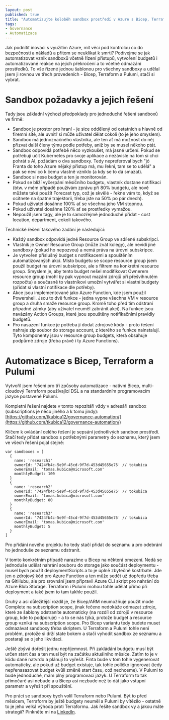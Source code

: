 ```yaml
---
layout: post
published: true
title: "Automatizujte koloběh sandbox prostředí v Azure s Bicep, Terraform nebo Pulumi"
tags:
- Governance
- Automatizace
---
```

Jak podnítit inovaci s využitím Azure, mít věci pod kontrolou co do bezpečnosti a nákladů a přitom se neuklikat k smrti? Podívejme se jak automatizovat vznik sandboxů včetně řízení přístupů, vytvoření budgetů i automatizované reakce na jejich překročení a to včetně odmazání prostředků. To vše řízené jednou šablonou pro všechny sandboxy a udělal jsem ji rovnou ve třech provedeních - Bicep, Terraform a Pulumi, stačí si vybrat.

# Sandbox požadavky a jejich řešení
Tady jsou základní výchozí předpoklady pro jednoduché řešení sandboxů ve firmě:
- Sandbox je prostor pro hraní - je sice oddělený od ostatních a hlavně od firemní sítě, ale uvnitř si může uživatel dělat cokoli (to je jeho smyslem).
- Sandbox má jednoznačného vlastníka, ale ten ať má možnost do něj přizvat další členy týmu podle potřeby, aniž by se musel někoho ptát.
- Sandbox odpovídá potřebě něco vyzkoušet, má jasné určení. Pokud se potřebuji učit Kubernetes pro svoje aplikace a nezávisle na tom si chci pohrát s AI, požádám o dva sandboxy. Tedy nepreferoval bych "jó Franta do toho Azure nějaký přístup má, mu řekni, tam se to udělá" a pak se neví co k čemu vlastně vzniklo (a kdy se to dá smazat).
- Sandbox si nese budget a ten je monitorován.
- Pokud se blíží vyčerpání měsíčního budgetu, vlastník dostane notifikaci (btw. v mém případě používám zprávu při 80% budgetu, ale nově můžete také použít Forecast typ, což je skvělé - řekne vám to, když se ocitnete na špatné trajektorii, třeba jste na 50% po pár dnech).
- Pokud uživatel dosáhne 100% ať se všechna jeho VM stopnou.
- Pokud uživatel dosáhne 120% ať se prostředky vymažou.
- Nepoužil jsem tagy, ale je to samozřejmě jednoduché přidat - cost location, department, cokoli takového.

Technické řešení takového zadání je následující:
- Každý sandbox odpovídá jedné Resource Group ve sdílené subskripci.
- Vlastník je Owner Resource Group (může zvát kolegy), ale nevidí jiné sandboxy (pokud ho nepozvou) a nemá práva na úrovni subskripce.
- Je vytvořen příslušný budget s notifikacemi a spouštěním automatizovaných akcí. Místo budgetu se scope resource group jsem použil budget na úrovni subskripce, ale s filtrem na konkrétní resource group. Smyslem je, aby tento budget nešel modifikovat Ownerem resource group (mohl by pak vypnout mazání zdrojů při přešvihnutém rozpočtu) a současně to vlastníkovi umožní vytvářet si vlastní budgety (přidat si vlastní notifikace dle potřeby).
- Akce jsou implementované jako Azure Function, kde jsem použil Powershell. Jsou to dvě funkce - jedna vypne všechna VM v resource group a druhá smaže resource group. Kromě toho před tím odstraní případné zámky (aby uživatel neuměl zabránit akci). Na funkce jsou navázány Action Groups, které jsou spouštěny notifikačními pravidly budgetů.
- Pro nasazení funkce je potřeba jí dodat zdrojové kódy - proto řešení nahraje zip soubor do storage account, z kterého se funkce nainstalují. Tyto komponenty jsou v resource group budgets, která obsahuje podpůrné zdroje (třeba právě i ty Azure Functions).

# Automatizace s Bicep, Terraform a Pulumi
Vytvořil jsem řešení pro tři způsoby automatizace - nativní Bicep, multi-cloudový Terraform používající DSL a na standardním programovacím jazyce postavené Pulumi. 

Kompletní řešení najdete v tomto repozitáři vždy v adresáři sandbox (subscriptions je něco jiného a k tomu jindy): [https://github.com/tkubica12/governance-automation/](https://github.com/tkubica12/governance-automation/)

Klíčem k ovládání celého řešení je sepsání jednotlivých sandbox prostředí. Stačí tedy přidat sandbox s potřebnými parametry do seznamu, který jsem ve všech řešení pojal stejně:

```
var sandboxes = [
  {
    name: 'research1'
    ownerId: '7424fb4c-5e9f-45cd-9f7d-453d45655e75' // tokubica
    ownerEmail: 'tomas.kubica@microsoft.com'
    monthlyBudget: 100
  }
  {
    name: 'research2'
    ownerId: '7424fb4c-5e9f-45cd-9f7d-453d45655e75' // tokubica
    ownerEmail: 'tomas.kubica@microsoft.com'
    monthlyBudget: 80
  }
  {
    name: 'research3'
    ownerId: '7424fb4c-5e9f-45cd-9f7d-453d45655e75' // tokubica
    ownerEmail: 'tomas.kubica@microsoft.com'
    monthlyBudget: 5
  }
]
```

Pro přidání nového projektu ho tedy stačí přidat do seznamu a pro odebrání ho jednoduše ze seznamu odstranit.

V tomto konkrétním případě narazíme u Bicep na některá omezení. Nedá se jednoduše udělat nahrání souboru do storage jako součást deploymentu - musel bych použít deploymentScripts a to je úplně zbytečně kostrbaté. Jde jen o zdrojový kód pro Azure Function a ten může sedět už dopředu třeba na GitHubu, ale pro srovnání jsem připravil Azure CLI skript pro nahrání do Azure Blob Storage. Terraform i Pulumi mohou tohle udělat přímo při deployment a také jsem to tam takhle použil. 

Druhý a asi důležitější rozdíl je, že Bicep/ARM neumožňuje použít mode Complete na subscription scope, jinak řečeno nedokáže odmazat zdroje, které ze šablony odstraníte automaticky (na rozdíl od zdrojů v resource group, kde to podporuje) - a to se nás týká, protože budget a resource group vzniká na subscription scope. Pro Bicep variantu tedy budete muset odmazávat sandboxy třeba skriptem. U Terraform a Pulumi tohle není problém, protože si drží state bokem a stačí vyhodit sandbox ze seznamu a postarají se o jeho likvidaci.

Ještě zbývá dořešit jednu nepříjemnost. Při zakládání budgetu musí být určen start čas a ten musí být na začátku aktuálního měsíce. Zatím to je v kódu dané natvrdo a plánuji to vyřešit. Finta bude v tom tohle vygenerovat automaticky, ale pokud už budget existuje, tak tohle políčko ignorovat (tedy nepřenasazovat budget kvůli změně start času, což nechceme). V Pulumi to bude jednoduché, mám plný programovací jazyk. U Terraform to tak přímočaré asi nebude a u Bicep asi nezbude než to dát jako vstupní parametr a vyřešit při spouštění.

Pro práci se sandboxy bych volil Terraform nebo Pulumi. Být to před měsícem, Terraform by ještě budgety neuměl a Pulumi by vítězilo - ostatně to je jeho velká výhoda proti Terraformu. Jak řešíte sandbox vy a jakou máte strategii? Pinkněte mi na [LinkedIn](https://www.linkedin.com/in/tkubica/).